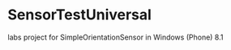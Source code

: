 SensorTestUniversal
===================

labs project for SimpleOrientationSensor in Windows (Phone) 8.1
